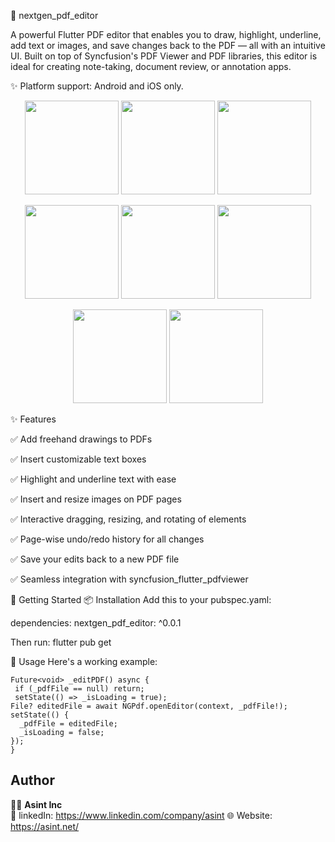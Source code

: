 📄 nextgen_pdf_editor

A powerful Flutter PDF editor that enables you to draw, highlight, underline, add text or images, and save changes back to the PDF — all with an intuitive UI. Built on top of Syncfusion's PDF Viewer and PDF libraries, this editor is ideal for creating note-taking, document review, or annotation apps.

✨ Platform support: Android and iOS only.

<p align="center">
  <img src="https://github.com/user-attachments/assets/0f7342b7-b90f-4504-bffc-e39f2585503b" width="150"/>
  <img src="https://github.com/user-attachments/assets/90b29f30-538e-4947-ad9c-ddcf9cab6502" width="150"/>
  <img src="https://github.com/user-attachments/assets/b4d5a129-057f-405c-91d3-d3145922e795" width="150"/>
</p>

<p align="center">
  <img src="https://github.com/user-attachments/assets/d754cb0e-8ffb-4dba-bbd6-9e8628b2dbda" width="150"/>
  <img src="https://github.com/user-attachments/assets/ef8414ec-b806-4d51-bec3-4723f736eff8" width="150"/>
  <img src="https://github.com/user-attachments/assets/c40a579f-b7f8-42f7-90a3-8fcc1676560c" width="150"/>
</p>

<p align="center">
  <img src="https://github.com/user-attachments/assets/b55340a2-0751-4eed-b099-25786c574b0a" width="150"/>
  <img src="https://github.com/user-attachments/assets/62177294-da12-4f1d-a65f-19d82693cfac" width="150"/>
</p>

✨ Features

✅ Add freehand drawings to PDFs

✅ Insert customizable text boxes

✅ Highlight and underline text with ease

✅ Insert and resize images on PDF pages

✅ Interactive dragging, resizing, and rotating of elements

✅ Page-wise undo/redo history for all changes

✅ Save your edits back to a new PDF file

✅ Seamless integration with syncfusion_flutter_pdfviewer

🚀 Getting Started
📦 Installation
Add this to your pubspec.yaml:

dependencies:
nextgen_pdf_editor: ^0.0.1

Then run:
flutter pub get

📂 Usage
Here's a working example:

    Future<void> _editPDF() async {
     if (_pdfFile == null) return;
     setState(() => _isLoading = true);
    File? editedFile = await NGPdf.openEditor(context, _pdfFile!);
    setState(() {
      _pdfFile = editedFile;
      _isLoading = false;
    });
    }

## Author

👨‍💻 **Asint Inc**  
📧 linkedIn: https://www.linkedin.com/company/asint
🌐 Website: https://asint.net/
